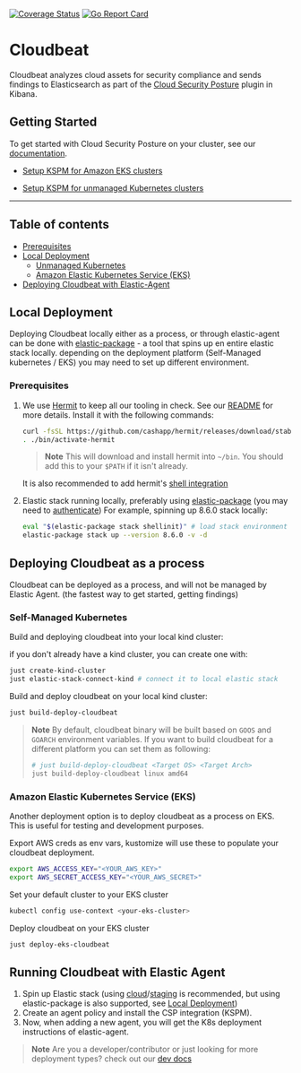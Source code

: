 [![Coverage Status](https://coveralls.io/repos/github/elastic/cloudbeat/badge.svg?branch=main)](https://coveralls.io/github/elastic/cloudbeat?branch=main)
[![Go Report Card](https://goreportcard.com/badge/github.com/elastic/cloudbeat)](https://goreportcard.com/report/github.com/elastic/cloudbeat)

# Cloudbeat

Cloudbeat analyzes cloud assets for security compliance and sends findings to Elasticsearch as part of
the [Cloud Security Posture](https://www.elastic.co/blog/secure-your-cloud-with-elastic-security) plugin in Kibana.

## Getting Started

To get started with Cloud Security Posture on your cluster, see
our [documentation](https://www.elastic.co/guide/en/security/master/get-started-with-kspm.html#kspm-setup-unmanaged).

- [Setup KSPM for Amazon EKS clusters](https://www.elastic.co/guide/en/security/master/get-started-with-kspm.html#kspm-setup-unmanaged)

- [Setup KSPM for unmanaged Kubernetes clusters](https://www.elastic.co/guide/en/security/master/get-started-with-kspm.html#kspm-setup-eks-start)

___

## Table of contents

- [Prerequisites](#prerequisites)
- [Local Deployment](#local-deployment)
    - [Unmanaged Kubernetes](#clean-up)
    - [Amazon Elastic Kubernetes Service (EKS)](#amazon-elastic-kubernetes-service-(EKS))
- [Deploying Cloudbeat with Elastic-Agent](#running-cloudbeat-with-elastic-agent)

## Local Deployment

Deploying Cloudbeat locally either as a process, or through elastic-agent can be done with [elastic-package](https://github.com/elastic/elastic-package) - a tool that spins up en entire elastic stack locally.
depending on the deployment platform (Self-Managed kubernetes / EKS) you may need to set up different environment.

### Prerequisites

1. We use [Hermit](https://cashapp.github.io/hermit/usage/get-started/) to keep all our tooling in check. See our [README](/bin/README.hermit.md) for more details.
   Install it with the following commands:
    ```zsh
    curl -fsSL https://github.com/cashapp/hermit/releases/download/stable/install.sh | /bin/bash
    . ./bin/activate-hermit
    ```

   > **Note**
   This will download and install hermit into `~/bin`. You should add this to your `$PATH` if it isn't already.

   It is also recommended to add hermit's [shell integration](https://cashapp.github.io/hermit/usage/shell/)

2. Elastic stack running locally, preferably using [elastic-package](https://github.com/elastic/elastic-package) (you
   may need to [authenticate](https://docker-auth.elastic.co/github_auth))
   For example, spinning up 8.6.0 stack locally:

    ```zsh
    eval "$(elastic-package stack shellinit)" # load stack environment variables
    elastic-package stack up --version 8.6.0 -v -d
    ```

## Deploying Cloudbeat as a process

Cloudbeat can be deployed as a process, and will not be managed by Elastic Agent. (the fastest way to get started, getting findings)

### Self-Managed Kubernetes

Build and deploying cloudbeat into your local kind cluster:

if you don't already have a kind cluster, you can create one with:

```zsh
just create-kind-cluster
just elastic-stack-connect-kind # connect it to local elastic stack
```

Build and deploy cloudbeat on your local kind cluster:

```zsh
just build-deploy-cloudbeat
```

> **Note** By default, cloudbeat binary will be built based on `GOOS` and `GOARCH` environment variables.
> If you want to build cloudbeat for a different platform you can set them as following:
> ```zsh
> # just build-deploy-cloudbeat <Target OS> <Target Arch>
> just build-deploy-cloudbeat linux amd64
> ```

### Amazon Elastic Kubernetes Service (EKS)

Another deployment option is to deploy cloudbeat as a process on EKS. This is useful for testing and development purposes.

Export AWS creds as env vars, kustomize will use these to populate your cloudbeat deployment.

```zsh
export AWS_ACCESS_KEY="<YOUR_AWS_KEY>"
export AWS_SECRET_ACCESS_KEY="<YOUR_AWS_SECRET>"
```

Set your default cluster to your EKS cluster

```zsh
kubectl config use-context <your-eks-cluster>
```

Deploy cloudbeat on your EKS cluster

```zsh
just deploy-eks-cloudbeat
````

## Running Cloudbeat with Elastic Agent


1. Spin up Elastic stack (using [cloud](https://staging.found.no/home)/[staging](https://staging.found.no/home) is recommended, but using elastic-package is also supported, see [Local Deployment](#local-deployment))
2. Create an agent policy and install the CSP integration (KSPM).
3. Now, when adding a new agent, you will get the K8s deployment instructions of elastic-agent.

> **Note** Are you a developer/contributor or just looking for more deployment types? check out
> our [dev docs](dev-docs/Development.md)
